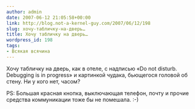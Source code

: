 ```yaml
---
author: admin
date: 2007-06-12 21:05:58+00:00
link: http://blog.not-a-kernel-guy.com/2007/06/12/198
slug: хочу-табличку-на-дверь…
title: Хочу табличку на дверь…
wordpress_id: 198
tags:
- Всякая всячина
---
```


Хочу табличку на дверь, как в отеле, с надписью «Do not disturb. Debugging is in progress» и картинкой чудака, бьющегося головой об стену.  Ни у кого нет, часом?

PS: Большая красная кнопка, выключающая телефон, почту и прочие средства коммуникации тоже бы не помешала. :-)
